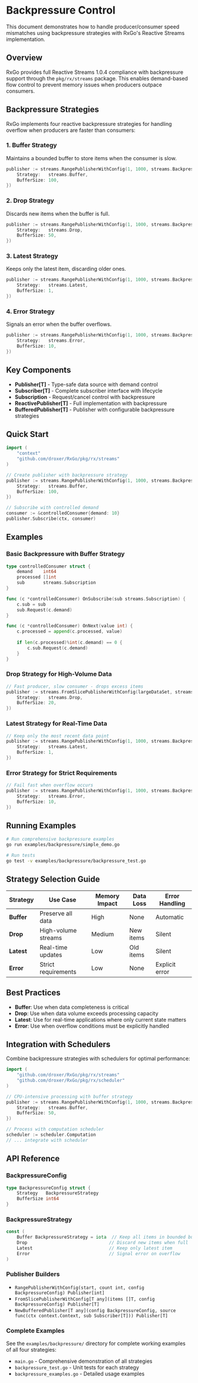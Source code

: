 # Backpressure Control

This document demonstrates how to handle producer/consumer speed mismatches using backpressure strategies with RxGo's Reactive Streams implementation.

## Overview

RxGo provides full Reactive Streams 1.0.4 compliance with backpressure support through the `pkg/rx/streams` package. This enables demand-based flow control to prevent memory issues when producers outpace consumers.

## Backpressure Strategies

RxGo implements four reactive backpressure strategies for handling overflow when producers are faster than consumers:

### 1. Buffer Strategy
Maintains a bounded buffer to store items when the consumer is slow.

```go
publisher := streams.RangePublisherWithConfig(1, 1000, streams.BackpressureConfig{
    Strategy:   streams.Buffer,
    BufferSize: 100,
})
```

### 2. Drop Strategy
Discards new items when the buffer is full.

```go
publisher := streams.RangePublisherWithConfig(1, 1000, streams.BackpressureConfig{
    Strategy:   streams.Drop,
    BufferSize: 50,
})
```

### 3. Latest Strategy
Keeps only the latest item, discarding older ones.

```go
publisher := streams.RangePublisherWithConfig(1, 1000, streams.BackpressureConfig{
    Strategy:   streams.Latest,
    BufferSize: 1,
})
```

### 4. Error Strategy
Signals an error when the buffer overflows.

```go
publisher := streams.RangePublisherWithConfig(1, 1000, streams.BackpressureConfig{
    Strategy:   streams.Error,
    BufferSize: 10,
})
```

## Key Components

- **Publisher[T]** - Type-safe data source with demand control
- **Subscriber[T]** - Complete subscriber interface with lifecycle
- **Subscription** - Request/cancel control with backpressure
- **ReactivePublisher[T]** - Full implementation with backpressure
- **BufferedPublisher[T]** - Publisher with configurable backpressure strategies

## Quick Start

```go
import (
    "context"
    "github.com/droxer/RxGo/pkg/rx/streams"
)

// Create publisher with backpressure strategy
publisher := streams.RangePublisherWithConfig(1, 1000, streams.BackpressureConfig{
    Strategy:   streams.Buffer,
    BufferSize: 100,
})

// Subscribe with controlled demand
consumer := &controlledConsumer{demand: 10}
publisher.Subscribe(ctx, consumer)
```

## Examples

### Basic Backpressure with Buffer Strategy

```go
type controlledConsumer struct {
    demand    int64
    processed []int
    sub       streams.Subscription
}

func (c *controlledConsumer) OnSubscribe(sub streams.Subscription) {
    c.sub = sub
    sub.Request(c.demand)
}

func (c *controlledConsumer) OnNext(value int) {
    c.processed = append(c.processed, value)
    
    if len(c.processed)%int(c.demand) == 0 {
        c.sub.Request(c.demand)
    }
}
```

### Drop Strategy for High-Volume Data

```go
// Fast producer, slow consumer - drops excess items
publisher := streams.FromSlicePublisherWithConfig(largeDataSet, streams.BackpressureConfig{
    Strategy:   streams.Drop,
    BufferSize: 20,
})
```

### Latest Strategy for Real-Time Data

```go
// Keep only the most recent data point
publisher := streams.RangePublisherWithConfig(1, 1000, streams.BackpressureConfig{
    Strategy:   streams.Latest,
    BufferSize: 1,
})
```

### Error Strategy for Strict Requirements

```go
// Fail fast when overflow occurs
publisher := streams.RangePublisherWithConfig(1, 1000, streams.BackpressureConfig{
    Strategy:   streams.Error,
    BufferSize: 10,
})
```

## Running Examples

```bash
# Run comprehensive backpressure examples
go run examples/backpressure/simple_demo.go

# Run tests
go test -v examples/backpressure/backpressure_test.go
```

## Strategy Selection Guide

| Strategy | Use Case | Memory Impact | Data Loss | Error Handling |
|----------|----------|---------------|-----------|----------------|
| **Buffer** | Preserve all data | High | None | Automatic |
| **Drop** | High-volume streams | Medium | New items | Silent |
| **Latest** | Real-time updates | Low | Old items | Silent |
| **Error** | Strict requirements | Low | None | Explicit error |

## Best Practices

- **Buffer**: Use when data completeness is critical
- **Drop**: Use when data volume exceeds processing capacity
- **Latest**: Use for real-time applications where only current state matters
- **Error**: Use when overflow conditions must be explicitly handled

## Integration with Schedulers

Combine backpressure strategies with schedulers for optimal performance:

```go
import (
    "github.com/droxer/RxGo/pkg/rx/streams"
    "github.com/droxer/RxGo/pkg/rx/scheduler"
)

// CPU-intensive processing with buffer strategy
publisher := streams.RangePublisherWithConfig(1, 1000, streams.BackpressureConfig{
    Strategy:   streams.Buffer,
    BufferSize: 50,
})

// Process with computation scheduler
scheduler := scheduler.Computation
// ... integrate with scheduler
```

## API Reference

### BackpressureConfig

```go
type BackpressureConfig struct {
    Strategy   BackpressureStrategy
    BufferSize int64
}
```

### BackpressureStrategy

```go
const (
    Buffer BackpressureStrategy = iota  // Keep all items in bounded buffer
    Drop                               // Discard new items when full
    Latest                             // Keep only latest item
    Error                              // Signal error on overflow
)
```

### Publisher Builders

- `RangePublisherWithConfig(start, count int, config BackpressureConfig) Publisher[int]`
- `FromSlicePublisherWithConfig[T any](items []T, config BackpressureConfig) Publisher[T]`
- `NewBufferedPublisher[T any](config BackpressureConfig, source func(ctx context.Context, sub Subscriber[T])) Publisher[T]`

### Complete Examples

See the `examples/backpressure/` directory for complete working examples of all four strategies:

- `main.go` - Comprehensive demonstration of all strategies
- `backpressure_test.go` - Unit tests for each strategy
- `backpressure_examples.go` - Detailed usage examples